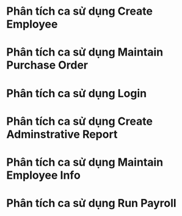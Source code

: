 # Phân tích ca sử dụng Create Employee

# Phân tích ca sử dụng Maintain Purchase Order

# Phân tích ca sử dụng Login

# Phân tích ca sử dụng Create Adminstrative Report

# Phân tích ca sử dụng Maintain Employee Info

# Phân tích ca sử dụng Run Payroll

